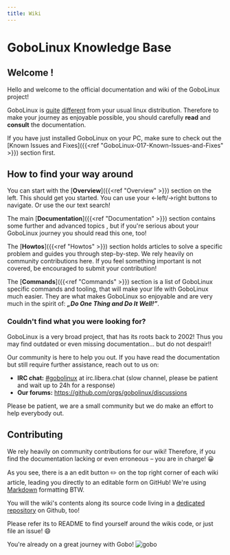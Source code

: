 ```yaml
---
title: Wiki
---
```


# GoboLinux Knowledge Base

## Welcome !

Hello and welcome to the official documentation and wiki of the GoboLinux
project!

GoboLinux is [quite](https://gobolinux.org/k5.html)
[different](https://gobolinux.org/at_a_glance.html) from your usual linux
distribution. Therefore to make your journey as enjoyable possible, you should
carefully **read** and **consult** the documentation.

If you have just installed GoboLinux on your PC, make sure to check out the
[Known Issues and Fixes]({{<ref "GoboLinux-017-Known-Issues-and-Fixes" >}})
section first.

## How to find your way around

You can start with the [**Overview**]({{<ref "Overview" >}}) section on the
left. This should get you started. You can use your ←left/→right buttons to
navigate. Or use the our text search!

The main [**Documentation**]({{<ref "Documentation" >}}) section contains some
further and advanced topics , but if you're serious about your GoboLinux journey
you should read this one, too!

The [**Howtos**]({{<ref "Howtos" >}}) section holds articles to solve a specific
problem and guides you through step-by-step. We rely heavily on community
contributions here. If you feel something important is not covered, be
encouraged to submit your contribution!

The [**Commands**]({{<ref "Commands" >}}) section is a list of GoboLinux
specific commands and tooling, that will make your life with GoboLinux much
easier. They are what makes GoboLinux so enjoyable and are very much in the
spirit of: **_„Do One Thing and Do It Well!”_**.

### Couldn't find what you were looking for?

GoboLinux is a very broad project, that has its roots back to 2002!
Thus you may find outdated or even missing documentation... but do not
despair!!

Our community is here to help you out. If you have read the documentation but
still require further assistance, reach out to us on:

-   **IRC chat:** [#gobolinux](irc://irc.libera.chat/gobolinux) at
    irc.libera.chat (slow channel, please be patient and wait up to 24h for a response)
-   **Our forums:** https://github.com/orgs/gobolinux/discussions

Please be patient, we are a small community but we do make an effort to help
everybody out.

## Contributing

We rely heavily on community contributions for our wiki! Therefore, if you find
the documentation lacking or even erroneous – you are in charge! 😀

As you see, there is a an edit button ✏️ on the top right corner of each wiki article, leading you directly to an editable form on GitHub! We're using [Markdown](https://mcshelby.github.io/hugo-theme-relearn/cont/markdown/index.html) formatting BTW.

You will the wiki's contents along its source code living in a
[dedicated repository](https://github.com/gobolinux/Documentation) on Github, too!

Please refer its to README to find yourself around the wikis code, or just file an issue! 😄

You're already on a great journey with Gobo! ![gobo](../images/goboicon.png)
